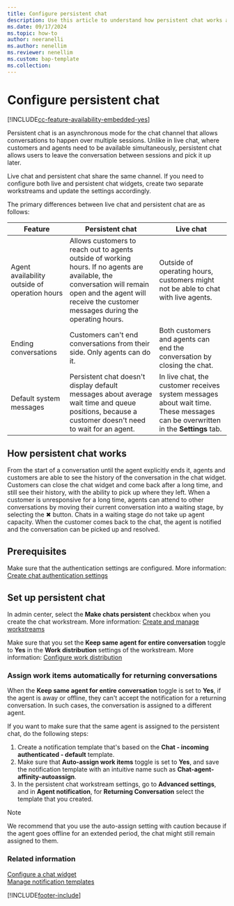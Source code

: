 ```yaml
---
title: Configure persistent chat
description: Use this article to understand how persistent chat works and how you can configure it in Dynamics 365 Contact Center.
ms.date: 09/17/2024
ms.topic: how-to
author: neeranelli
ms.author: nenellim
ms.reviewer: nenellim
ms.custom: bap-template
ms.collection:
---
```


# Configure persistent chat

[!INCLUDE[cc-feature-availability-embedded-yes](../../includes/cc-feature-availability-embedded-yes.md)]

Persistent chat is an asynchronous mode for the chat channel that allows conversations to happen over multiple sessions. Unlike in live chat, where customers and agents need to be available simultaneously, persistent chat allows users to leave the conversation between sessions and pick it up later. 

Live chat and persistent chat share the same channel. If you need to configure both live and persistent chat widgets, create two separate workstreams and update the settings accordingly.  

The primary differences between live chat and persistent chat are as follows:

| Feature                       | Persistent chat                   | Live chat
|------------------------------------------|-----------------------------------|------------------------------|
|Agent availability outside of operation hours|Allows customers to reach out to agents outside of working hours. If no agents are available, the conversation will remain open and the agent will receive the customer messages during the operating hours.|Outside of operating hours, customers might not be able to chat with live agents.
|Ending conversations|Customers can't end conversations from their side. Only agents can do it. |Both customers and agents can end the conversation by closing the chat.|
|Default system messages|Persistent chat doesn't display default messages about average wait time and queue positions, because a customer doesn't need to wait for an agent. |In live chat, the customer receives system messages about wait time. These messages can be overwritten in the **Settings** tab.

## How persistent chat works

From the start of a conversation until the agent explicitly ends it, agents and customers are able to see the history of the conversation in the chat widget. Customers can close the chat widget and come back after a long time, and still see their history, with the ability to pick up where they left. When a customer is unresponsive for a long time, agents can attend to other conversations by moving their current conversation into a waiting stage, by selecting the ✖ button. Chats in a waiting stage do not take up agent capacity. When the customer comes back to the chat, the agent is notified and the conversation can be picked up and resolved.

## Prerequisites

Make sure that the authentication settings are configured. More information: [Create chat authentication settings](create-chat-auth-settings.md)

## Set up persistent chat

In admin center, select the **Make chats persistent** checkbox when you create the chat workstream. More information: [Create and manage workstreams](create-workstreams.md)

Make sure that you set the **Keep same agent for entire conversation** toggle to **Yes** in the **Work distribution** settings of the workstream. More information: [Configure work distribution](create-workstreams.md#configure-work-distribution)

### Assign work items automatically for returning conversations

When the **Keep same agent for entire conversation** toggle is set to **Yes**, if the agent is away or offline, they can't accept the notification for a returning conversation. In such cases, the conversation is assigned to a different agent.

If you want to make sure that the same agent is assigned to the persistent chat, do the following steps:

1. Create a notification template that's based on the **Chat - incoming authenticated - default** template.
1. Make sure that **Auto-assign work items** toggle is set to **Yes**, and save the notification template with an intuitive name such as **Chat-agent-affinity-autoassign**.
1. In the persistent chat workstream settings, go to **Advanced settings**, and in **Agent notification**, for **Returning Conversation** select the template that you created.

> [!NOTE]
> We recommend that you use the auto-assign setting with caution because if the agent goes offline for an extended period, the chat might still remain assigned to them.

### Related information

[Configure a chat widget](add-chat-widget.md)  
[Manage notification templates](notification-templates.md)  

[!INCLUDE[footer-include](../../includes/footer-banner.md)]
